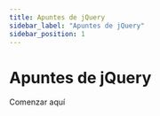 ```yaml
---
title: Apuntes de jQuery
sidebar_label: "Apuntes de jQuery"
sidebar_position: 1
---
```


# Apuntes de jQuery
Comenzar aquí